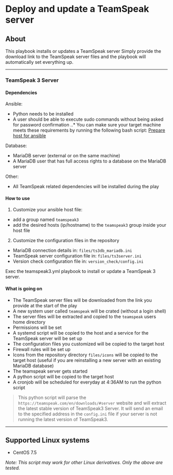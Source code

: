 # Deploy and update a TeamSpeak server

## About
This playbook installs or updates a TeamSpeak server
Simply provide the download link to the TeamSpeak server files and the playbook will automatically set everything up.

---

### TeamSpeak 3 Server
#### Dependencies
Ansible:
- Python needs to be installed
- A user should be able to execute sudo commands without being asked for password confirmation
..* You can make sure your target machine meets these requirements by running the following bash script: [Prepare host for ansible](https://github.com/siw36/bash-prepare-workstation)

Database:
- MariaDB server (external or on the same machine)
- A MariaDB user that has full access rights to a database on the MariaDB server

Other:
- All TeamSpeak related dependencies will be installed during the play

#### How to use
1. Customize your ansible host file:
- add a group named `teamspeak3`
- add the desired hosts (ip/hostname) to the `teamspeak3` group inside your host file
2. Customize the configuration files in the repository
- MariaDB connection details in: `files/ts3db_mariadb.ini`
- TeamSpeak server configuration file in: `files/ts3server.ini`
- Version check configuration file in: `version_check/config.ini`

Exec the teamspeak3.yml playbook to install or update a TeamSpeak 3 server.

#### What is going on
- The TeamSpeak server files will be downloaded from the link you provide at the start of the play
- A new system user called `teamspeak` will be crated (without a login shell)
- The server files will be extracted and copied to the `teamspeak` users home directory
- Permissions will be set
- A systemd script will be copied to the host and a service for the TeamSpeak server will be set up
- The configuration files you customized will be copied to the target host
- Firewall rules will be set up
- Icons from the repository directory `files/icons` will be copied to the target host (useful if you are reinstalling a new server with an existing MariaDB database)
- The teamspeak server gets started
- A python script will be copied to the target host
- A cronjob will be scheduled for everyday at 4:36AM to run the python script
> This python script will parse the `https://teamspeak.com/en/downloads/#server` website and will extract the latest stable version of TeamSpeak3 Server. It will send an email to the specified address in the `config.ini` file if your server is not running the latest version of TeamSpeak3.
---



## Supported Linux systems
- CentOS 7.5

*Note: This script may work for other Linux derivatives. Only the above are tested.*
